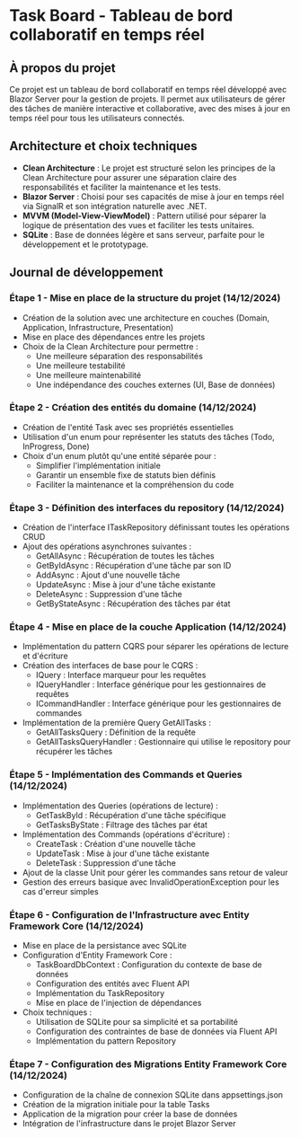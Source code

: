# Task Board - Tableau de bord collaboratif en temps réel

## À propos du projet
Ce projet est un tableau de bord collaboratif en temps réel développé avec Blazor Server pour la gestion de projets. Il permet aux utilisateurs de gérer des tâches de manière interactive et collaborative, avec des mises à jour en temps réel pour tous les utilisateurs connectés.

## Architecture et choix techniques
- **Clean Architecture** : Le projet est structuré selon les principes de la Clean Architecture pour assurer une séparation claire des responsabilités et faciliter la maintenance et les tests.
- **Blazor Server** : Choisi pour ses capacités de mise à jour en temps réel via SignalR et son intégration naturelle avec .NET.
- **MVVM (Model-View-ViewModel)** : Pattern utilisé pour séparer la logique de présentation des vues et faciliter les tests unitaires.
- **SQLite** : Base de données légère et sans serveur, parfaite pour le développement et le prototypage.

## Journal de développement

### Étape 1 - Mise en place de la structure du projet (14/12/2024)
- Création de la solution avec une architecture en couches (Domain, Application, Infrastructure, Presentation)
- Mise en place des dépendances entre les projets
- Choix de la Clean Architecture pour permettre :
  - Une meilleure séparation des responsabilités
  - Une meilleure testabilité
  - Une meilleure maintenabilité
  - Une indépendance des couches externes (UI, Base de données)

### Étape 2 - Création des entités du domaine (14/12/2024)
- Création de l'entité Task avec ses propriétés essentielles
- Utilisation d'un enum pour représenter les statuts des tâches (Todo, InProgress, Done)
- Choix d'un enum plutôt qu'une entité séparée pour :
  - Simplifier l'implémentation initiale
  - Garantir un ensemble fixe de statuts bien définis
  - Faciliter la maintenance et la compréhension du code

### Étape 3 - Définition des interfaces du repository (14/12/2024)
- Création de l'interface ITaskRepository définissant toutes les opérations CRUD
- Ajout des opérations asynchrones suivantes :
  - GetAllAsync : Récupération de toutes les tâches
  - GetByIdAsync : Récupération d'une tâche par son ID
  - AddAsync : Ajout d'une nouvelle tâche
  - UpdateAsync : Mise à jour d'une tâche existante
  - DeleteAsync : Suppression d'une tâche
  - GetByStateAsync : Récupération des tâches par état

### Étape 4 - Mise en place de la couche Application (14/12/2024)
- Implémentation du pattern CQRS pour séparer les opérations de lecture et d'écriture
- Création des interfaces de base pour le CQRS :
  - IQuery : Interface marqueur pour les requêtes
  - IQueryHandler : Interface générique pour les gestionnaires de requêtes
  - ICommandHandler : Interface générique pour les gestionnaires de commandes
- Implémentation de la première Query GetAllTasks :
  - GetAllTasksQuery : Définition de la requête
  - GetAllTasksQueryHandler : Gestionnaire qui utilise le repository pour récupérer les tâches

### Étape 5 - Implémentation des Commands et Queries (14/12/2024)
- Implémentation des Queries (opérations de lecture) :
  - GetTaskById : Récupération d'une tâche spécifique
  - GetTasksByState : Filtrage des tâches par état
- Implémentation des Commands (opérations d'écriture) :
  - CreateTask : Création d'une nouvelle tâche
  - UpdateTask : Mise à jour d'une tâche existante
  - DeleteTask : Suppression d'une tâche
- Ajout de la classe Unit pour gérer les commandes sans retour de valeur
- Gestion des erreurs basique avec InvalidOperationException pour les cas d'erreur simples

### Étape 6 - Configuration de l'Infrastructure avec Entity Framework Core (14/12/2024)
- Mise en place de la persistance avec SQLite
- Configuration d'Entity Framework Core :
  - TaskBoardDbContext : Configuration du contexte de base de données
  - Configuration des entités avec Fluent API
  - Implémentation du TaskRepository
  - Mise en place de l'injection de dépendances
- Choix techniques :
  - Utilisation de SQLite pour sa simplicité et sa portabilité
  - Configuration des contraintes de base de données via Fluent API
  - Implémentation du pattern Repository

### Étape 7 - Configuration des Migrations Entity Framework Core (14/12/2024)
- Configuration de la chaîne de connexion SQLite dans appsettings.json
- Création de la migration initiale pour la table Tasks
- Application de la migration pour créer la base de données
- Intégration de l'infrastructure dans le projet Blazor Server